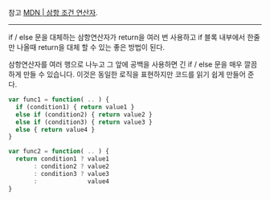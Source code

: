 참고
[MDN | 삼항 조건 연산자](https://developer.mozilla.org/ko/docs/Web/JavaScript/Reference/Operators/Conditional_Operator).

---

if / else 문을 대체하는 삼항연산자가 return을 여러 번 사용하고 if 블록 내부에서 한줄만 나올때 return을 대체 할 수 있는 좋은 방법이 된다.

삼항연산자를 여러 행으로 나누고 그 앞에 공백을 사용하면 긴 if / else 문을 매우 깔끔하게 만들 수 있습니다. 이것은 동일한 로직을 표현하지만 코드를 읽기 쉽게 만들어 준다.

```js
var func1 = function( .. ) {
  if (condition1) { return value1 }
  else if (condition2) { return value2 }
  else if (condition3) { return value3 }
  else { return value4 }
}

var func2 = function( .. ) {
  return condition1 ? value1
       : condition2 ? value2
       : condition3 ? value3
       :              value4
}
```
